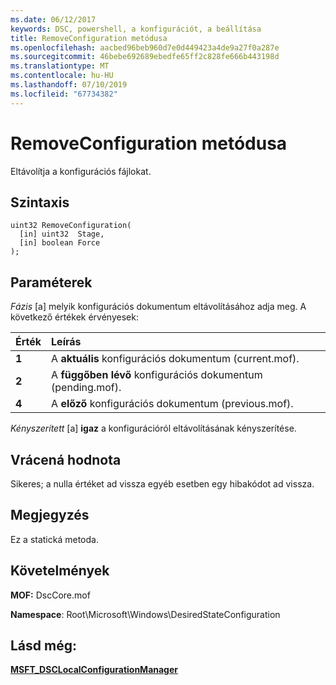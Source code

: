 ```yaml
---
ms.date: 06/12/2017
keywords: DSC, powershell, a konfigurációt, a beállítása
title: RemoveConfiguration metódusa
ms.openlocfilehash: aacbed96beb960d7e0d449423a4de9a27f0a287e
ms.sourcegitcommit: 46bebe692689ebedfe65ff2c828fe666b443198d
ms.translationtype: MT
ms.contentlocale: hu-HU
ms.lasthandoff: 07/10/2019
ms.locfileid: "67734382"
---
```

# <a name="removeconfiguration-method"></a>RemoveConfiguration metódusa

Eltávolítja a konfigurációs fájlokat.

## <a name="syntax"></a>Szintaxis

```mof
uint32 RemoveConfiguration(
  [in] uint32  Stage,
  [in] boolean Force
);
```

## <a name="parameters"></a>Paraméterek

*Fázis* \[a\] melyik konfigurációs dokumentum eltávolításához adja meg. A következő értékek érvényesek:

|Érték |Leírás |
|:--- |:---|
|**1** | A **aktuális** konfigurációs dokumentum (current.mof). |
|**2** | A **függőben lévő** konfigurációs dokumentum (pending.mof).  |
|**4** | A **előző** konfigurációs dokumentum (previous.mof). |

*Kényszerített* \[a\] **igaz** a konfigurációról eltávolításának kényszerítése.

## <a name="return-value"></a>Vrácená hodnota

Sikeres; a nulla értéket ad vissza egyéb esetben egy hibakódot ad vissza.

## <a name="remarks"></a>Megjegyzés

Ez a statická metoda.

## <a name="requirements"></a>Követelmények

**MOF:** DscCore.mof

**Namespace**: Root\Microsoft\Windows\DesiredStateConfiguration

## <a name="see-also"></a>Lásd még:

[**MSFT_DSCLocalConfigurationManager**](msft-dsclocalconfigurationmanager.md)

